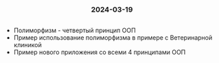<h3 style="text-align: center; padding-bottom: 14px">2024-03-19</h3>

* Полиморфизм - четвертый принцип ООП
* Пример использование полиморфизма в примере с Ветеринарной клиникой
* Пример нового приложения со всеми 4 принципами ООП
